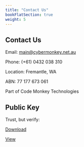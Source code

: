```yaml
---
title: "Contact Us"
bookFlatSection: true
weight: 5
---
```


## Contact Us

Email: [main@cybermonkey.net.au](mailto:main@cybermonkey.net.au)

Phone: (+61) 0432 038 310

Location: Fremantle, WA

ABN: 77 177 673 061

Part of Code Monkey Technologies

## Public Key

Trust, but verify:

  <a href="/pages/publickey.cybermonkey.net.au-e3f0434f633b9745e69858add19e08d1ec7a6f2f.asc" class="btn">Download</a>
  
  <a href="/pages/publickey.cybermonkey.net.au-e3f0434f633b9745e69858add19e08d1ec7a6f2f.txt" class="btn">View</a>
